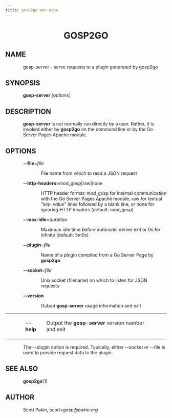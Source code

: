 ```yaml
---
title: gosp2go man page
---
```


<h1 align="center">GOSP2GO</h1>

<h2>NAME
<a name="NAME"></a>
</h2>


<p style="margin-left:11%; margin-top: 1em">gosp-server -
serve requests to a plugin generated by gosp2go</p>

<h2>SYNOPSIS
<a name="SYNOPSIS"></a>
</h2>



<p style="margin-left:11%; margin-top: 1em"><b>gosp-server</b>
[<i>options</i>]</p>

<h2>DESCRIPTION
<a name="DESCRIPTION"></a>
</h2>



<p style="margin-left:11%; margin-top: 1em"><b>gosp-server</b>
is not normally run directly by a user. Rather, it is
invoked either by <b>gosp2go</b> on the command line or by
the Go Server Pages Apache module.</p>

<h2>OPTIONS
<a name="OPTIONS"></a>
</h2>



<p style="margin-left:11%; margin-top: 1em"><b>--file</b>=<i>file</i></p>

<p style="margin-left:22%;">File name from which to read a
JSON request</p>


<p style="margin-left:11%;"><b>--http-headers</b>=mod_gosp|raw|none</p>

<p style="margin-left:22%;">HTTP header format: mod_gosp
for internal communication with the Go Server Pages Apache
module, raw for textual &quot;<i>key</i>: <i>value</i>&quot;
lines followed by a blank line, or none for ignoring HTTP
headers (default: mod_gosp)</p>


<p style="margin-left:11%;"><b>--max-idle</b>=<i>duration</i></p>

<p style="margin-left:22%;">Maximum idle time before
automatic server exit or 0s for infinite (default: 5m0s)</p>


<p style="margin-left:11%;"><b>--plugin</b>=<i>file</i></p>

<p style="margin-left:22%;">Name of a plugin compiled from
a Go Server Page by <b>gosp2go</b></p>


<p style="margin-left:11%;"><b>--socket</b>=<i>file</i></p>

<p style="margin-left:22%;">Unix socket (filename) on which
to listen for JSON requests</p>

<p style="margin-left:11%;"><b>--version</b></p>

<p style="margin-left:22%;">Output <b>gosp-server</b> usage
information and exit</p>

<table width="100%" border="0" rules="none" frame="void"
       cellspacing="0" cellpadding="0">
<tr valign="top" align="left">
<td width="11%"></td>
<td width="9%">


<p><b>--help</b></p></td>
<td width="2%"></td>
<td width="70%">


<p>Output the <b>gosp-server</b> version number and
exit</p> </td>
<td width="8%">
</td></tr>
</table>

<p style="margin-left:11%; margin-top: 1em">The --plugin
option is required. Typically, either --socket or --file is
used to provide request data to the plugin.</p>

<h2>SEE ALSO
<a name="SEE ALSO"></a>
</h2>



<p style="margin-left:11%; margin-top: 1em"><b>gosp2go</b>(1)</p>

<h2>AUTHOR
<a name="AUTHOR"></a>
</h2>


<p style="margin-left:11%; margin-top: 1em">Scott Pakin,
<i>scott+gosp@pakin.org</i></p>
